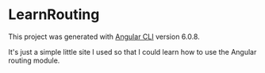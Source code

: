 # LearnRouting

This project was generated with [Angular CLI](https://github.com/angular/angular-cli) version 6.0.8.

It's just a simple little site I used so that I could learn how to use the Angular routing module.
